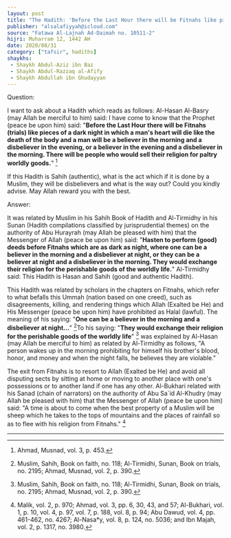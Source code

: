 ```yaml
---
layout: post
title: "The Hadith: 'Before the Last Hour there will be Fitnahs like pieces of a dark night'"
publisher: "alsalafiyyah@icloud.com"
source: "Fatawa Al-Lajnah Ad-Daimah no. 10511-2"
hijri: Muharram 12, 1442 AH
date: 2020/08/31
category: ["tafsir", hadiths]
shaykhs:
 - Shaykh Abdul-Aziz ibn Baz
 - Shaykh Abdul-Razzaq al-Afify
 - Shaykh Abdullah ibn Ghudayyan
---
```


Question:

I want to ask about a Hadith which reads as follows: Al-Hasan Al-Basry (may Allah be merciful to him) said: I have come to know that the Prophet (peace be upon him) said: "**Before the Last Hour there will be Fitnahs (trials) like pieces of a dark night in which a man's heart will die like the death of the body and a man will be a believer in the morning and a disbeliever in the evening, or a believer in the evening and a disbeliever in the morning. There will be people who would sell their religion for paltry worldly goods.**" [^1]

If this Hadith is Sahih (authentic), what is the act which if it is done by a Muslim, they will be disbelievers and what is the way out? Could you kindly advise. May Allah reward you with the best.

Answer:

It was related by Muslim in his Sahih Book of Hadith and Al-Tirmidhy in his Sunan (Hadith compilations classified by jurisprudential themes) on the authority of Abu Hurayrah (may Allah be pleased with him) that the Messenger of Allah (peace be upon him) said: "**Hasten to perform (good) deeds before Fitnahs which are as dark as night, where one can be a believer in the morning and a disbeliever at night, or they can be a believer at night and a disbeliever in the morning. They would exchange their religion for the perishable goods of the worldly life.**" Al-Tirmidhy said: This Hadith is Hasan and Sahih (good and authentic Hadith).

This Hadith was related by scholars in the chapters on Fitnahs, which refer to what befalls this Ummah (nation based on one creed), such as disagreements, killing, and rendering things which Allah (Exalted be He) and His Messenger (peace be upon him) have prohibited as Halal (lawful). The meaning of his saying: "**One can be a believer in the morning and a disbeliever at night...**" [^3]To his saying: "**They would exchange their religion for the perishable goods of the worldly life**" [^4] was explained by Al-Hasan (may Allah be merciful to him) as related by Al-Tirmidhy as follows, "A person wakes up in the morning prohibiting for himself his brother's blood, honor, and money and when the night falls, he believes they are violable." 

The exit from Fitnahs is to resort to Allah (Exalted be He) and avoid all disputing sects by sitting at home or moving to another place with one's possessions or to another land if one has any other. Al-Bukhari related with his Sanad (chain of narrators) on the authority of Abu Sa`id Al-Khudry (may Allah be pleased with him) that the Messenger of Allah (peace be upon him) said: "A time is about to come when the best property of a Muslim will be sheep which he takes to the tops of mountains and the places of rainfall so as to flee with his religion from Fitnahs." [^5]

---

[^1]: Ahmad, Musnad, vol. 3, p. 453.
[^2]: Ahmad, vol. 2, pp. 304, 372, and 523; Muslim, vol. 1, p. 110, no. 118; Al-Tirmidhy, vol. 4, p. 487, no. 2195; Ibn Abu 'Asim, Asceticism, p. 107, no. 218, Abu Ya'la, vol. 11, p. 396, no. 6515; Ibn Hibban, vol. 15, p. 96, no. 6704; and Al-Baghawy, vol. 15, p. 15, no. 4223.
[^3]: Muslim, Sahih, Book on faith, no. 118; Al-Tirmidhi, Sunan, Book on trials, no. 2195; Ahmad, Musnad, vol. 2, p. 390.
[^4]: Muslim, Sahih, Book on faith, no. 118; Al-Tirmidhi, Sunan, Book on trials, no. 2195; Ahmad, Musnad, vol. 2, p. 390.
[^5]: Malik, vol. 2, p. 970; Ahmad, vol. 3, pp. 6, 30, 43, and 57; Al-Bukhari, vol. 1, p. 10, vol. 4, p. 97, vol. 7, p. 188, vol. 8, p. 94; Abu Dawud, vol. 4, pp. 461-462, no. 4267; Al-Nasa*y, vol. 8, p. 124, no. 5036; and Ibn Majah, vol. 2, p. 1317, no. 3980.


